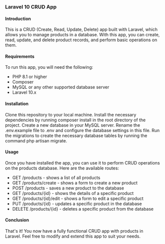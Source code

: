 ### Laravel 10 CRUD App
#### Introduction
This is a CRUD (Create, Read, Update, Delete) app built with Laravel, which allows you to manage products in a database. With this app, you can create, read, update, and delete product records, and perform basic operations on them.

#### Requirements
To run this app, you will need the following:

- PHP 8.1 or higher
- Composer
- MySQL or any other supported database server
- Laravel 10.x
#### Installation
Clone this repository to your local machine.
Install the necessary dependencies by running composer install in the root directory of the project.
Create a new database in your MySQL server.
Rename the .env.example file to .env and configure the database settings in this file.
Run the migrations to create the necessary database tables by running the command php artisan migrate.
#### Usage
Once you have installed the app, you can use it to perform CRUD operations on the products database. Here are the available routes:

* GET /products - shows a list of all products
* GET /products/create - shows a form to create a new product
* POST /products - saves a new product to the database
* GET /products/{id} - shows the details of a specific product
* GET /products/{id}/edit - shows a form to edit a specific product
* PUT /products/{id} - updates a specific product in the database
* DELETE /products/{id} - deletes a specific product from the database
#### Conclusion
That's it! You now have a fully functional CRUD app with products in Laravel. Feel free to modify and extend this app to suit your needs.

